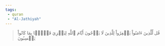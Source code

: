 ```yaml
---
tags: 
 - quran 
 - "Al-Jathiyah"
---
```


> قُل لِّلَّذِينَ ءَامَنُواْ يَغۡفِرُواْ لِلَّذِينَ لَا يَرۡجُونَ أَيَّامَ ٱللَّهِ لِيَجۡزِيَ قَوۡمَۢا بِمَا كَانُواْ يَكۡسِبُونَ

